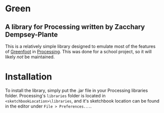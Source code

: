 # Green
## A library for Processing written by Zacchary Dempsey-Plante
This is a relatively simple library designed to emulate most of the features of [Greenfoot](https://www.greenfoot.org/) in [Processing](https://processing.org/).
This was done for a school project, so it will likely _not_ be maintained. 

# Installation
To install the library, simply put the .jar file in your Processing libraries folder.
Processing's `libraries` folder is located in `<sketchbookLocation>\libraries`, and it's sketchbook location can be found in the editor under `File > Preferences...`.